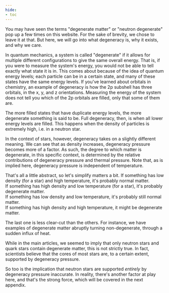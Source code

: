 ```yaml
---
hide:
- toc
---
```


You may have seen the terms "degenerate matter" or "neutron degenerate" pop up a few times on this website. For the sake of brevity, we chose to leave it at that. But here, we will go into what degeneracy is, why it exists, and why we care.

In quantum mechanics, a system is called "degenerate" if it allows for multiple different configurations to give the same overall energy. That is, if you were to measure the system's energy, you would not be able to tell exactly what state it is in. This comes about because of the idea of quantum energy levels; each particle can be in a certain state, and many of these states have the same energy levels. If you've learned about orbitals in chemistry, an example of degeneracy is how the 2p subshell has three orbitals, in the x, y, and z orientations. Measuring the energy of the system does not tell you which of the 2p orbitals are filled, only that some of them are.

The more filled states that have duplicate energy levels, the more degenerate something is said to be. Full degeneracy, then, is when all lower energy levels are filled. This happens when the density of particles is extremely high, i.e. in a neutron star.

In the context of stars, however, degeneracy takes on a slightly different meaning. We can see that as density increases, degeneracy pressure becomes more of a factor. As such, the degree to which matter is degenerate, in this specific context, is determined by the relative contributions of degeneracy pressure and thermal pressure. Note that, as is implied here, degeneracy pressure is independent of temperature.

That's all a little abstract, so let's simplify matters a bit.
If something has low density (for a star) and high temperature, it's probably normal matter. <br>
If something has high density and low temperature (for a star), it's probably degenerate matter. <br>
If something has low density and low temperature, it's probably still normal matter. <br>
If something has high density and high temperature, it might be degenerate matter. <br>

The last one is less clear-cut than the others. For instance, we have examples of degenerate matter abruptly turning non-degenerate, through a sudden influx of heat.

While in the main articles, we seemed to imply that only neutron stars and quark stars contain degenerate matter, this is not strictly true. In fact, scientists believe that the cores of most stars are, to a certain extent, supported by degeneracy pressure.

So too is the implication that neutron stars are supported _entirely_ by degeneracy pressure inaccurate. In reality, there's another factor at play here, and that's the strong force, which will be covered in the next appendix.
